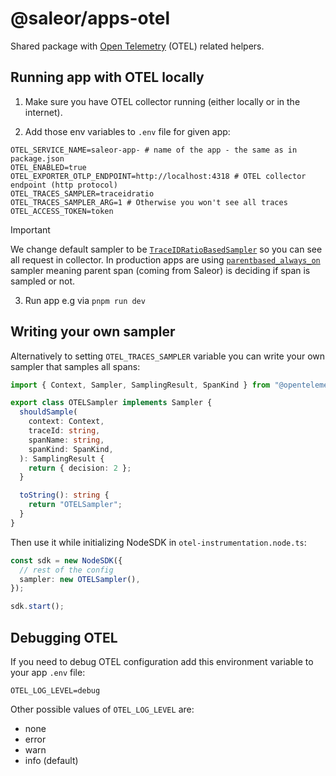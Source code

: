 # @saleor/apps-otel

Shared package with [Open Telemetry](https://opentelemetry.io/) (OTEL) related helpers.

## Running app with OTEL locally

1. Make sure you have OTEL collector running (either locally or in the internet).

2. Add those env variables to `.env` file for given app:

```
OTEL_SERVICE_NAME=saleor-app- # name of the app - the same as in package.json
OTEL_ENABLED=true
OTEL_EXPORTER_OTLP_ENDPOINT=http://localhost:4318 # OTEL collector endpoint (http protocol)
OTEL_TRACES_SAMPLER=traceidratio
OTEL_TRACES_SAMPLER_ARG=1 # Otherwise you won't see all traces
OTEL_ACCESS_TOKEN=token
```

> [!IMPORTANT]
> We change default sampler to be [`TraceIDRatioBasedSampler`](https://opentelemetry.io/docs/languages/js/sampling/#traceidratiobasedsampler) so you can see all request in collector. In production apps are using [`parentbased_always_on`](https://opentelemetry.io/docs/languages/sdk-configuration/general/#otel_traces_sampler) sampler meaning parent span (coming from Saleor) is deciding if span is sampled or not.

3. Run app e.g via `pnpm run dev`

## Writing your own sampler

Alternatively to setting `OTEL_TRACES_SAMPLER` variable you can write your own sampler that samples all spans:

```ts
import { Context, Sampler, SamplingResult, SpanKind } from "@opentelemetry/api";

export class OTELSampler implements Sampler {
  shouldSample(
    context: Context,
    traceId: string,
    spanName: string,
    spanKind: SpanKind,
  ): SamplingResult {
    return { decision: 2 };
  }

  toString(): string {
    return "OTELSampler";
  }
}
```

Then use it while initializing NodeSDK in `otel-instrumentation.node.ts`:

```ts
const sdk = new NodeSDK({
  // rest of the config
  sampler: new OTELSampler(),
});

sdk.start();
```

## Debugging OTEL

If you need to debug OTEL configuration add this environment variable to your app `.env` file:

```
OTEL_LOG_LEVEL=debug
```

Other possible values of `OTEL_LOG_LEVEL` are:

- none
- error
- warn
- info (default)
